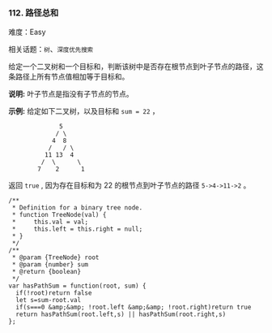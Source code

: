 ### 112. 路径总和

难度：Easy

相关话题：`树`、`深度优先搜索`

给定一个二叉树和一个目标和，判断该树中是否存在根节点到叶子节点的路径，这条路径上所有节点值相加等于目标和。



**说明:** 叶子节点是指没有子节点的节点。



**示例:** 
给定如下二叉树，以及目标和  `sum = 22` ，



```
              5
             / \
            4  8
           /   / \
          11 13  4
         /  \      \
        7    2      1
```


返回  `true` , 因为存在目标和为 22 的根节点到叶子节点的路径  `5->4->11->2` 。


```
/**
 * Definition for a binary tree node.
 * function TreeNode(val) {
 *     this.val = val;
 *     this.left = this.right = null;
 * }
 */
/**
 * @param {TreeNode} root
 * @param {number} sum
 * @return {boolean}
 */
var hasPathSum = function(root, sum) {
  if(!root)return false
  let s=sum-root.val
  if(s===0 &amp;&amp; !root.left &amp;&amp; !root.right)return true
  return hasPathSum(root.left,s) || hasPathSum(root.right,s)
};
```

